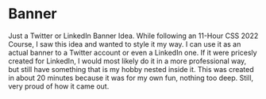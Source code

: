# Banner
Just a Twitter or LinkedIn Banner Idea. While following an 11-Hour CSS 2022 Course, I saw this idea and wanted to style it my way. I can use it as an actual banner to a Twitter account or even a LinkedIn one. If it were pricesly created for LinkedIn, I would most likely do it in a more professional way, but still have something that is my hobby nested inside it. This was created in about 20 minutes because it was for my own fun, nothing too deep. Still, very proud of how it came out.
